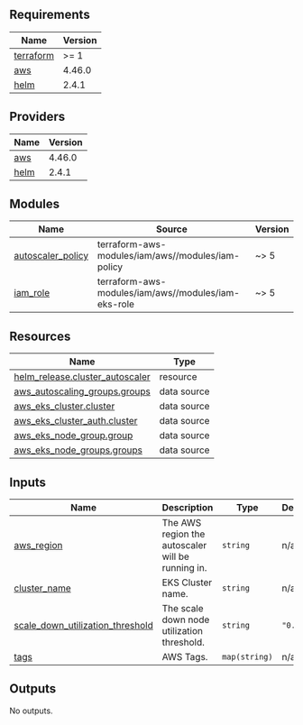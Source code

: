 ## Requirements

| Name | Version |
|------|---------|
| <a name="requirement_terraform"></a> [terraform](#requirement\_terraform) | >= 1 |
| <a name="requirement_aws"></a> [aws](#requirement\_aws) | 4.46.0 |
| <a name="requirement_helm"></a> [helm](#requirement\_helm) | 2.4.1 |

## Providers

| Name | Version |
|------|---------|
| <a name="provider_aws"></a> [aws](#provider\_aws) | 4.46.0 |
| <a name="provider_helm"></a> [helm](#provider\_helm) | 2.4.1 |

## Modules

| Name | Source | Version |
|------|--------|---------|
| <a name="module_autoscaler_policy"></a> [autoscaler\_policy](#module\_autoscaler\_policy) | terraform-aws-modules/iam/aws//modules/iam-policy | ~> 5 |
| <a name="module_iam_role"></a> [iam\_role](#module\_iam\_role) | terraform-aws-modules/iam/aws//modules/iam-eks-role | ~> 5 |

## Resources

| Name | Type |
|------|------|
| [helm_release.cluster_autoscaler](https://registry.terraform.io/providers/hashicorp/helm/2.4.1/docs/resources/release) | resource |
| [aws_autoscaling_groups.groups](https://registry.terraform.io/providers/hashicorp/aws/4.46.0/docs/data-sources/autoscaling_groups) | data source |
| [aws_eks_cluster.cluster](https://registry.terraform.io/providers/hashicorp/aws/4.46.0/docs/data-sources/eks_cluster) | data source |
| [aws_eks_cluster_auth.cluster](https://registry.terraform.io/providers/hashicorp/aws/4.46.0/docs/data-sources/eks_cluster_auth) | data source |
| [aws_eks_node_group.group](https://registry.terraform.io/providers/hashicorp/aws/4.46.0/docs/data-sources/eks_node_group) | data source |
| [aws_eks_node_groups.groups](https://registry.terraform.io/providers/hashicorp/aws/4.46.0/docs/data-sources/eks_node_groups) | data source |

## Inputs

| Name | Description | Type | Default | Required |
|------|-------------|------|---------|:--------:|
| <a name="input_aws_region"></a> [aws\_region](#input\_aws\_region) | The AWS region the autoscaler will be running in. | `string` | n/a | yes |
| <a name="input_cluster_name"></a> [cluster\_name](#input\_cluster\_name) | EKS Cluster name. | `string` | n/a | yes |
| <a name="input_scale_down_utilization_threshold"></a> [scale\_down\_utilization\_threshold](#input\_scale\_down\_utilization\_threshold) | The scale down node utilization threshold. | `string` | `"0.5"` | no |
| <a name="input_tags"></a> [tags](#input\_tags) | AWS Tags. | `map(string)` | n/a | yes |

## Outputs

No outputs.
